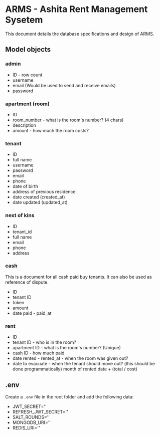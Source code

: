 # ARMS - Ashita Rent Management Sysetem

This document details the database specifications and design of ARMS.

## Model objects

### admin

- ID - row count
- username
- email (Would be used to send and receive emails)
- password

### apartment (room)

- ID
- room_number - what is the room's number? (4 chars)
- description
- amount - how much the room costs?

### tenant

- ID
- full name
- username
- password
- email
- phone
- date of birth
- address of previous residence
- date created (created_at)
- date updated (updated_at)

### next of kins

- ID
- tenant_id
- full name
- email
- phone
- address

### cash

This is a document for all cash paid buy tenants. It can also be used as reference of dispute.

- ID
- tenant ID
- token
- amount
- date paid - paid_at

### rent

- ID
- tenant ID - who is in the room?
- apartment ID - what is the room's number? (Unique)
- cash ID - how much paid
- date rented - rented_at - when the room was given out?
- date to evacuate - when the tenant should move out? (this should be done programmatically) month of rented date + (total / cost)

## .env

Create a `.env` file in the root folder and add the following data:

- JWT_SECRET=''
- REFRESH_JWT_SECRET=''
- SALT_ROUNDS=''
- MONGODB_URI=''
- REDIS_URI=''